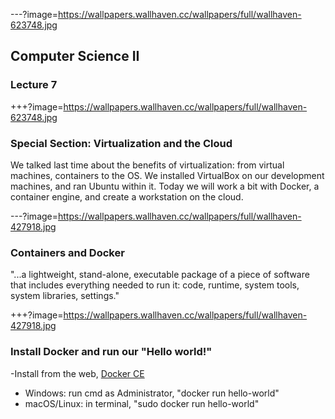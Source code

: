 ---?image=https://wallpapers.wallhaven.cc/wallpapers/full/wallhaven-623748.jpg

## Computer Science II

### Lecture 7

+++?image=https://wallpapers.wallhaven.cc/wallpapers/full/wallhaven-623748.jpg

### Special Section: Virtualization and the Cloud
We talked last time about the benefits of virtualization: from virtual machines, containers to the OS.  We installed VirtualBox on our development machines, and ran Ubuntu within it.  Today we will work a bit with Docker, a container engine, and create a workstation on the cloud.

---?image=https://wallpapers.wallhaven.cc/wallpapers/full/wallhaven-427918.jpg

### Containers and Docker
"...a lightweight, stand-alone, executable package of a piece of software that includes everything needed to run it: code, runtime, system tools, system libraries, settings."

+++?image=https://wallpapers.wallhaven.cc/wallpapers/full/wallhaven-427918.jpg 
### Install Docker and run our "Hello world!"
-Install from the web, [Docker CE](https://www.docker.com/community-edition)
- Windows: run cmd as Administrator, "docker run hello-world"
- macOS/Linux: in terminal, "sudo docker run hello-world"

